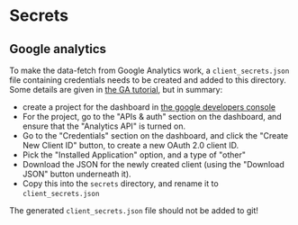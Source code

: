 Secrets
=======

Google analytics
----------------

To make the data-fetch from Google Analytics work, a `client_secrets.json` file
containing credentials needs to be created and added to this directory.  Some
details are given in [the GA
tutorial](https://developers.google.com/analytics/solutions/articles/hello-analytics-api),
but in summary:

 - create a project for the dashboard in [the google developers
   console](https://console.developers.google.com/project)
 - For the project, go to the "APIs & auth" section on the dashboard, and
   ensure that the "Analytics API" is turned on.
 - Go to the "Credentials" section on the dashboard, and click the "Create New
   Client ID" button, to create a new OAuth 2.0 client ID.
 - Pick the "Installed Application" option, and a type of "other"
 - Download the JSON for the newly created client (using the "Download JSON" button underneath it).
 - Copy this into the `secrets` directory, and rename it to `client_secrets.json`

The generated `client_secrets.json` file should not be added to git!

